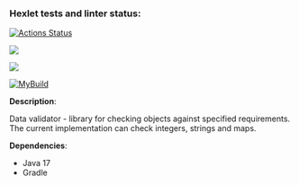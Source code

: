 ### Hexlet tests and linter status:
[![Actions Status](https://github.com/andreevmo/java-project-78/workflows/hexlet-check/badge.svg)](https://github.com/andreevmo/java-project-78/actions)

<a href="https://codeclimate.com/github/andreevmo/java-project-78/maintainability"><img src="https://api.codeclimate.com/v1/badges/2fe4e6e79d74f85324a8/maintainability" /></a>

<a href="https://codeclimate.com/github/andreevmo/java-project-78/test_coverage"><img src="https://api.codeclimate.com/v1/badges/2fe4e6e79d74f85324a8/test_coverage" /></a>

[![MyBuild](https://github.com/andreevmo/java-project-78/actions/workflows/build.yml/badge.svg)](https://github.com/andreevmo/java-project-78/actions/workflows/build.yml)


**Description**:

Data validator - library for checking objects against specified requirements. The current implementation can check integers, strings and maps.

**Dependencies**:

- Java 17
- Gradle
